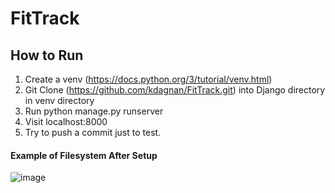 # FitTrack

## How to Run
1. Create a venv (https://docs.python.org/3/tutorial/venv.html)
2. Git Clone (https://github.com/kdagnan/FitTrack.git) into Django directory in venv directory
3. Run python manage.py runserver
4. Visit localhost:8000
5. Try to push a commit just to test.

#### Example of Filesystem After Setup
![image](https://i.imgur.com/ZMN1sl0.png)
